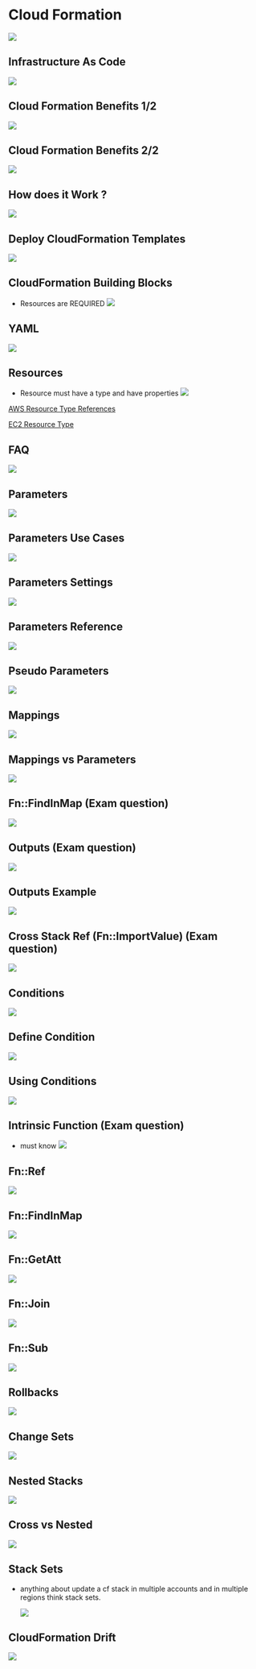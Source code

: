 # Cloud Formation

![](./images/cloud-formation.png)

## Infrastructure As Code

![](./images/iac.png)

## Cloud Formation Benefits 1/2

![](./images/cloud-formation-benifits-1.png)

## Cloud Formation Benefits 2/2

![](./images/cloud-formation-benifits-2.png)

## How does it Work ?

![](./images/cloud-formation-how-it-works.png)

## Deploy CloudFormation Templates

![](./images/cloud-formation-deploy-config-templates.png)

## CloudFormation Building Blocks

- Resources are REQUIRED
  ![](./images/cloud-formation-building-blocks.png)

## YAML

![](./images/cloud-formation-yaml.png)

## Resources

- Resource must have a type and have properties
  ![](./images/cloud-formation-resources.png)

[AWS Resource Type References](https://docs.aws.amazon.com/AWSCloudFormation/latest/UserGuide/aws-template-resource-type-ref.html)

[EC2 Resource Type](https://docs.aws.amazon.com/AWSCloudFormation/latest/UserGuide/aws-properties-ec2-instance.html)

## FAQ

![](./images/cloud-formation-faq.png)

## Parameters

![](./images/cloud-formation-parameters.png)

## Parameters Use Cases

![](./images/cloud-formation-paremeters-use-case.png)

## Parameters Settings

![](./images/cloud-formation-parameters-settings.png)

## Parameters Reference

![](./images/cloud-formation-parameter-reference.png)

## Pseudo Parameters

![](./images/cloud-formation-pseudo-params.png)

## Mappings

![](./images/cloud-formation-mappings.png)

## Mappings vs Parameters

![](./images/cloud-formation-params-vs-mapping.png)

## Fn::FindInMap (Exam question)

![](./images/cloud-formation-fn-findin-map.png)

## Outputs (Exam question)

![](./images/cloud-formation-outputs.png)

## Outputs Example

![](./images/cloud-formation-ouptuts-examples.png)

## Cross Stack Ref (Fn::ImportValue) (Exam question)

![](./images/cloud-formation-cross-stack-ref.png)

## Conditions

![](./images/cloud-formation-conditions.png)

## Define Condition

![](./images/cloud-formation-define-condition.png)

## Using Conditions

![](./images/cloud-formation-using-condition.png)

## Intrinsic Function (Exam question)

- must know
  ![](./images/cloud-formation-must-know-intrinsic-functions.png)

## Fn::Ref

![](./images/cloud-formation-fn-ref.png)

## Fn::FindInMap

![](./images/cloud-formation-fn-findin-map.png)

## Fn::GetAtt

![](./images/cloud-formation-fn-get-att.png)

## Fn::Join

![](./images/cloud-formation-fn-join.png)

## Fn::Sub

![](./images/cloud-formation-fn-sub.png)

## Rollbacks

![](./images/cloud-formation-rollobacks.png)

## Change Sets

![](./images/cloud-formation-change-sets.png)

## Nested Stacks

![](./images/cloud-formation-nested-stacks.png)

## Cross vs Nested

![](./images/cloud-formation-cross-vs-nested.pngs)

## Stack Sets

- anything about update a cf stack in multiple accounts and in multiple regions think stack sets.

  ![](./images/cloud-formation-stack-sets.png)

## CloudFormation Drift

![](./images/cloud-formation-drift.png)
![]()
![]()
![]()
![]()
